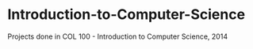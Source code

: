 # Introduction-to-Computer-Science

Projects done in COL 100 - Introduction to Computer Science, 2014

